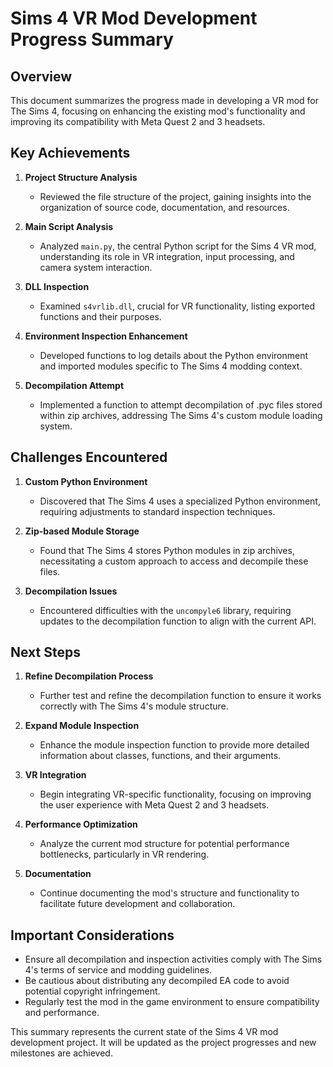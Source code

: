 # Sims 4 VR Mod Development Progress Summary

## Overview
This document summarizes the progress made in developing a VR mod for The Sims 4, focusing on enhancing the existing mod's functionality and improving its compatibility with Meta Quest 2 and 3 headsets.

## Key Achievements

1. **Project Structure Analysis**
   - Reviewed the file structure of the project, gaining insights into the organization of source code, documentation, and resources.

2. **Main Script Analysis**
   - Analyzed `main.py`, the central Python script for the Sims 4 VR mod, understanding its role in VR integration, input processing, and camera system interaction.

3. **DLL Inspection**
   - Examined `s4vrlib.dll`, crucial for VR functionality, listing exported functions and their purposes.

4. **Environment Inspection Enhancement**
   - Developed functions to log details about the Python environment and imported modules specific to The Sims 4 modding context.

5. **Decompilation Attempt**
   - Implemented a function to attempt decompilation of .pyc files stored within zip archives, addressing The Sims 4's custom module loading system.

## Challenges Encountered

1. **Custom Python Environment**
   - Discovered that The Sims 4 uses a specialized Python environment, requiring adjustments to standard inspection techniques.

2. **Zip-based Module Storage**
   - Found that The Sims 4 stores Python modules in zip archives, necessitating a custom approach to access and decompile these files.

3. **Decompilation Issues**
   - Encountered difficulties with the `uncompyle6` library, requiring updates to the decompilation function to align with the current API.

## Next Steps

1. **Refine Decompilation Process**
   - Further test and refine the decompilation function to ensure it works correctly with The Sims 4's module structure.

2. **Expand Module Inspection**
   - Enhance the module inspection function to provide more detailed information about classes, functions, and their arguments.

3. **VR Integration**
   - Begin integrating VR-specific functionality, focusing on improving the user experience with Meta Quest 2 and 3 headsets.

4. **Performance Optimization**
   - Analyze the current mod structure for potential performance bottlenecks, particularly in VR rendering.

5. **Documentation**
   - Continue documenting the mod's structure and functionality to facilitate future development and collaboration.

## Important Considerations

- Ensure all decompilation and inspection activities comply with The Sims 4's terms of service and modding guidelines.
- Be cautious about distributing any decompiled EA code to avoid potential copyright infringement.
- Regularly test the mod in the game environment to ensure compatibility and performance.

This summary represents the current state of the Sims 4 VR mod development project. It will be updated as the project progresses and new milestones are achieved.
